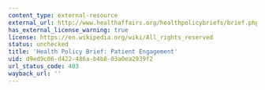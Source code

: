 ```yaml
---
content_type: external-resource
external_url: http://www.healthaffairs.org/healthpolicybriefs/brief.php?brief_id=86
has_external_license_warning: true
license: https://en.wikipedia.org/wiki/All_rights_reserved
status: unchecked
title: 'Health Policy Brief: Patient Engagement'
uid: d9ed9c06-d422-486a-b4b8-03a0ea2939f2
url_status_code: 403
wayback_url: ''
---
```

